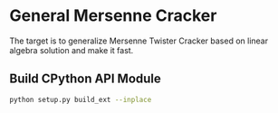 # General Mersenne Cracker

The target is to generalize Mersenne Twister Cracker based on linear algebra solution and make it fast.

## Build CPython API Module

```bash
python setup.py build_ext --inplace
```